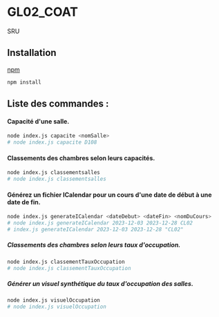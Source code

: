 # GL02_COAT
SRU

## Installation

[npm](https://www.npmjs.com/)

```bash
npm install
```

## Liste des commandes : 
#### Capacité d'une salle.

```bash
node index.js capacite <nomSalle>
# node index.js capacite D108
```
#### Classements des chambres selon leurs capacités.

```bash
node index.js classementsalles
# node index.js classementsalles
```
#### Générez un fichier ICalendar pour un cours d'une date de début à une date de fin.

```bash
node index.js generateICalendar <dateDebut> <dateFin> <nomDuCours>
# node index.js generateICalendar 2023-12-03 2023-12-28 CL02
# index.js generateICalendar 2023-12-03 2023-12-28 "CL02"
```
##### Classements des chambres selon leurs taux d'occupation.
```bash
node index.js classementTauxOccupation
# node index.js classementTauxOccupation
```
##### Générer un visuel synthétique du taux d'occupation des salles.

```bash
node index.js visuelOccupation
# node index.js visuelOccupation
```
